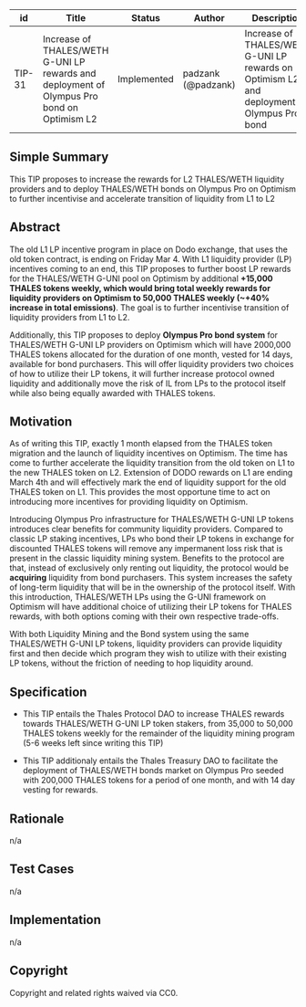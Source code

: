 | id | Title | Status | Author | Description | Discussions to | Created |
| ----------- | ----------- | ----------- | ----------- | ----------- | ----------- | ----------- |
| TIP-31 | Increase of THALES/WETH G-UNI LP rewards and deployment of Olympus Pro bond on Optimism L2 | Implemented | padzank (@padzank)| Increase of THALES/WETH G-UNI LP rewards on Optimism L2 and deployment of Olympus Pro bond  | https://discord.gg/rPpPcMXSeU | 2022-03-01
 
## Simple Summary
 
This TIP proposes to increase the rewards for L2 THALES/WETH liquidity providers and to deploy THALES/WETH bonds on Olympus Pro on Optimism to further incentivise and accelerate transition of liquidity from L1 to L2
 
## Abstract
 
The old L1 LP incentive program in place on Dodo exchange, that uses the old token contract, is ending on Friday Mar 4. With L1 liquidity provider (LP) incentives coming to an end, this TIP proposes to further boost LP rewards for the THALES/WETH G-UNI pool on Optimism by additional **+15,000 THALES tokens weekly, which would bring total weekly rewards for liquidity providers on Optimism to 50,000 THALES weekly (~+40% increase in total emissions)**. The goal is to further incentivise transition of liquidity providers from L1 to L2.  
 
Additionally, this TIP proposes to deploy **Olympus Pro bond system** for THALES/WETH G-UNI LP providers on Optimism which will have 2000,000 THALES tokens allocated for the duration of one month, vested for 14 days, available for bond purchasers. This will offer liquidity providers two choices of how to utilize their LP tokens, it will further increase protocol owned liquidity and additionally move the risk of IL from LPs to the protocol itself while also being equally awarded with THALES tokens.
 
## Motivation
 
As of writing this TIP, exactly 1 month elapsed from the THALES token migration and the launch of liquidity incentives on Optimism. The time has come to further accelerate the liquidity transition from the old token on L1 to the new THALES token on L2. Extension of DODO rewards on L1 are ending March 4th and will effectively mark the end of liquidity support for the old THALES token on L1. This provides the most opportune time to act on introducing more incentives for providing liquidity on Optimism.
 
Introducing Olympus Pro infrastructure for THALES/WETH G-UNI LP tokens introduces clear benefits for community liquidity providers. Compared to classic LP staking incentives, LPs who bond their LP tokens in exchange for discounted THALES tokens will remove any impermanent loss risk that is present in the classic liquidity mining system. Benefits to the protocol are that, instead of exclusively only renting out liquidity, the protocol would be **acquiring** liquidity from bond purchasers. This system increases the safety of long-term liquidity that will be in the ownership of the protocol itself. With this introduction, THALES/WETH LPs using the G-UNI framework on Optimism will have additional choice of utilizing their LP tokens for THALES rewards, with both options coming with their own respective trade-offs.   
 
With both Liquidity Mining and the Bond system using the same THALES/WETH G-UNI LP tokens, liquidity providers can provide liquidity first and then decide which program they wish to utilize with their existing LP tokens, without the friction of needing to hop liquidity around.  
 
 
## Specification
 
  - This TIP entails the Thales Protocol DAO to increase THALES rewards towards THALES/WETH G-UNI LP token stakers, from 35,000 to 50,000 THALES tokens weekly for the remainder of the liquidity mining program (5-6 weeks left since writing this TIP)
 
  - This TIP additionaly entails the Thales Treasury DAO to facilitate the deployment of THALES/WETH bonds market on Olympus Pro seeded with 200,000 THALES tokens for a period of one month, and with 14 day vesting for rewards.
 
## Rationale
 
n/a
 
## Test Cases
 
n/a
 
## Implementation
 
n/a
 
## Copyright
 
Copyright and related rights waived via CC0.
 

